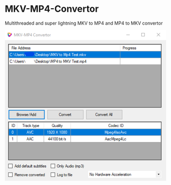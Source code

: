 # MKV-MP4-Convertor
Multithreaded and super lightning MKV to MP4 and MP4 to MKV convertor
<p align="center">
  <img src="screenshots/Screenshot 2021-04-09 210407.png" width="600" title="ScreenShot">
</p>

